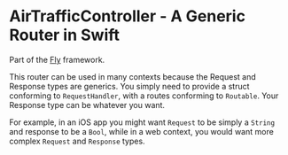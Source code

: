 # AirTrafficController - A Generic Router in Swift

Part of the [Fly](https://github.com/zef/Fly) framework.

This router can be used in many contexts because the Request and Response types are generics. You
simply need to provide a struct conforming to `RequestHandler`, with a routes conforming to
`Routable`. Your Response type can be whatever you want.

For example, in an iOS app you might want `Request` to be simply a `String` and response to be a
`Bool`, while in a web context, you would want more complex `Request` and `Response` types.

